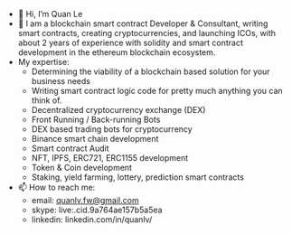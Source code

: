 - 👋 Hi, I’m Quan Le
- 🌱 I am a blockchain smart contract Developer & Consultant, writing smart contracts, creating cryptocurrencies, and launching ICOs, with about 2 years of experience with solidity and smart contract development in the ethereum blockchain ecosystem.
- My expertise:
  + Determining the viability of a blockchain based solution for your business needs
  + Writing smart contract logic code for pretty much anything you can think of.
  + Decentralized cryptocurrency exchange (DEX)
  + Front Running / Back-running Bots
  + DEX based trading bots for cryptocurrency
  + Binance smart chain development
  + Smart contract Audit
  + NFT, IPFS, ERC721, ERC1155 development
  + Token & Coin development
  + Staking, yield farming, lottery, prediction smart contracts
- 📫 How to reach me:
  + email: quanlv.fw@gmail.com
  + skype: live:.cid.9a764ae157b5a5ea
  + linkedin: linkedin.com/in/quanlv/

